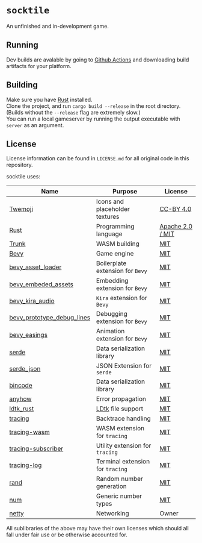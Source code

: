`socktile`
===
An unfinished and in-development game.

Running
---
Dev builds are avalable by going to [Github Actions](https://github.com/thisjaiden/socktile/actions) and downloading build artifacts for your platform.

Building
---
Make sure you have [Rust](https://rust-lang.org) installed.  
Clone the project, and run `cargo build --release` in the root directory. (Builds without the `--release` flag are extremely slow.)  
You can run a local gameserver by running the output executable with `server` as an argument.

License
---
License information can be found in `LICENSE.md` for all original code in this repository.

socktile uses:

| Name | Purpose | License |
| ---- | ------- | ------- |
| [Twemoji](https://twemoji.twitter.com/) | Icons and placeholder textures | [CC-BY 4.0](https://creativecommons.org/licenses/by/4.0/) |
| [Rust](https://rust-lang.org) | Programming language | [Apache 2.0 / MIT](https://www.rust-lang.org/policies/licenses) |
| [Trunk](https://trunkrs.dev/) | WASM building | [MIT](https://github.com/thedodd/trunk/blob/master/LICENSE-MIT) |
| [Bevy](https://bevyengine.org/) | Game engine | [MIT](https://github.com/bevyengine/bevy/blob/main/LICENSE-MIT) |
| [bevy_asset_loader](https://github.com/NiklasEi/bevy_asset_loader) | Boilerplate extension for `Bevy` | [MIT](https://github.com/NiklasEi/bevy_asset_loader/blob/main/LICENSE-MIT) |
| [bevy_embeded_assets](https://github.com/vleue/bevy_embedded_assets) | Embedding extension for `Bevy` | [MIT]() |
| [bevy_kira_audio](https://github.com/NiklasEi/bevy_kira_audio) | `Kira` extension for `Bevy` | [MIT](https://github.com/NiklasEi/bevy_kira_audio/blob/main/LICENSE-MIT) |
| [bevy_prototype_debug_lines](https://github.com/Toqozz/bevy_debug_lines) | Debugging extension for `Bevy` | [MIT](https://github.com/Toqozz/bevy_debug_lines/blob/master/LICENSE) |
| [bevy_easings](https://github.com/vleue/bevy_easings) | Animation extension for `Bevy` | [MIT]() |
| [serde](https://serde.rs/) | Data serialization library | [MIT](https://github.com/serde-rs/serde/blob/master/LICENSE-MIT) |
| [serde_json](https://github.com/serde-rs/json) | JSON Extension for `serde` | [MIT](https://github.com/serde-rs/json/blob/master/LICENSE-MIT)
| [bincode](https://github.com/bincode-org/bincode) | Data serialization library | [MIT](https://github.com/bincode-org/bincode/blob/trunk/LICENSE.md) |
| [anyhow](https://github.com/dtolnay/anyhow) | Error propagation | [MIT](https://github.com/dtolnay/anyhow/blob/master/LICENSE-MIT) |
| [ldtk_rust](https://github.com/estivate/ldtk_rust) | [LDtk](https://ldtk.io/) file support | [MIT](https://github.com/estivate/ldtk_rust/blob/master/license.md) |
| [tracing](https://github.com/tokio-rs/tracing) | Backtrace handling | [MIT](https://github.com/tokio-rs/tracing/blob/master/LICENSE) |
| [tracing-wasm](https://github.com/storyai/tracing-wasm) | WASM extension for `tracing` | [MIT](https://github.com/storyai/tracing-wasm/blob/master/LICENSE-MIT) |
| [tracing-subscriber](https://github.com/tokio-rs/tracing/tree/master/tracing-subscriber) | Utility extension for `tracing` | [MIT](https://github.com/tokio-rs/tracing/blob/master/tracing-subscriber/LICENSE) |
| [tracing-log](https://github.com/tokio-rs/tracing/tree/master/tracing-log) | Terminal extension for `tracing` | [MIT](https://github.com/tokio-rs/tracing/blob/master/tracing-log/LICENSE) |
| [rand](https://github.com/rust-random/rand) | Random number generation | [MIT](https://github.com/rust-random/rand/blob/master/LICENSE-MIT) |
| [num](https://github.com/rust-num/num) | Generic number types | [MIT](https://github.com/rust-num/num/blob/master/LICENSE-MIT) |
| [netty](https://github.com/thisjaiden/netty) | Networking | Owner |

All sublibraries of the above may have their own licenses which should all fall under fair use or be otherwise accounted for.
